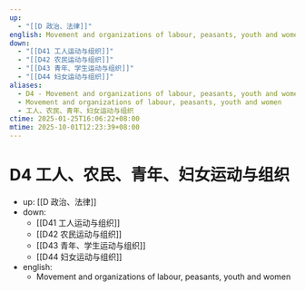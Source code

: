 ```yaml
---
up:
  - "[[D 政治、法律]]"
english: Movement and organizations of labour, peasants, youth and women
down:
  - "[[D41 工人运动与组织]]"
  - "[[D42 农民运动与组织]]"
  - "[[D43 青年、学生运动与组织]]"
  - "[[D44 妇女运动与组织]]"
aliases:
  - D4 - Movement and organizations of labour, peasants, youth and women
  - Movement and organizations of labour, peasants, youth and women
  - 工人、农民、青年、妇女运动与组织
ctime: 2025-01-25T16:06:22+08:00
mtime: 2025-10-01T12:23:39+08:00
---
```


# D4 工人、农民、青年、妇女运动与组织

- up: [[D 政治、法律]]
- down:
	- [[D41 工人运动与组织]]
	- [[D42 农民运动与组织]]
	- [[D43 青年、学生运动与组织]]
	- [[D44 妇女运动与组织]]
- english:
	- Movement and organizations of labour, peasants, youth and women
